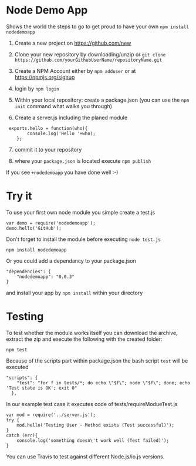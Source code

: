 # Node Demo App

Shows the world the steps to go to get proud to have your own ```npm install nodedemoapp```

1) Create a new project on https://github.com/new

2) Clone your new repository by downloading/unzip or
```git clone https://github.com/yourGithubUserName/repositoryName.git```

3) Create a NPM Account either by ```npm adduser``` or at https://npmjs.org/signup

4) login by ```npm login``` 

5) Within your local repository: create a package.json (you can use the ```npm init``` command what walks you through)

6) Create a server.js including the planed module
```
 exports.hello = function(who){
		console.log('Hello '+who);
	};
```

7) commit it to your repository 

8) where your ```package.json``` is located execute ```npm publish```

If you see ```+nodedemoapp``` you have done well :-)


# Try it

To use your first own node module you simple create a test.js
```
var demo = require('nodedemoapp');
demo.hello('GitHub');
```

Don't forget to install the module before executing ```node test.js```
```
npm install nodedemoapp
```

Or you could add a dependancy to your package.json
```
"dependencies": {
    "nodedemoapp": "0.0.3"
}

```
and install your app by ```npm install``` within your directory

# Testing

To test whether the module works itself you can download the archive, extract the zip and execute the following with the created folder:
```
npm test
```

Because of the scripts part within package.json the bash script ```test```
will be executed 
```
"scripts": {
    "test": "for f in tests/*; do echo \"$f\"; node \"$f\"; done; echo 'Test state is OK'; exit 0"
  },
```
In our example test case it executes code of tests/requireModueTest.js 
```
var mod = require('../server.js');
try {
	mod.hello('Testing User - Method exists (Test successful)');
}
catch (err){
	console.log('something doesn\'t work well (Test failed)');
}
```
You can use Travis to test against different Node.js/io.js versions.
